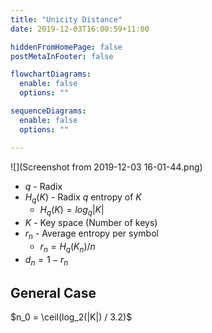 ```yaml
---
title: "Unicity Distance"
date: 2019-12-03T16:00:59+11:00

hiddenFromHomePage: false
postMetaInFooter: false

flowchartDiagrams:
  enable: false
  options: ""

sequenceDiagrams: 
  enable: false
  options: ""

---
```


![](Screenshot from 2019-12-03 16-01-44.png)

* $q$ - Radix
* $H_q(K)$ - Radix $q$ entropy of $K$
  * $H_q(K) = log_q|K|$
* $K$ - Key space (Number of keys)
* $r_n$ - Average entropy per symbol
  * $r_n = H_q(K_n)/n$
* $d_n = 1 - r_n$

## General Case

$n_0 = \ceil(log_2(|K|) / 3.2)$
